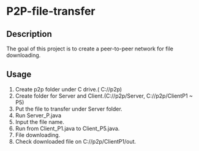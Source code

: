 # P2P-file-transfer

## Description
The goal of this project is to create a peer-to-peer network for file downloading.


## Usage
1. Create p2p folder under C drive.( C://p2p)
2. Create folder for Server and Client.(C://p2p/Server, C://p2p/ClientP1 ~ P5)
3. Put the file to transfer under Server folder.
4. Run Server_P.java
5. Input the file name.
6. Run from Client_P1.java to Client_P5.java.
7. File downloading.
8. Check downloaded file on C://p2p/ClientP1/out.
